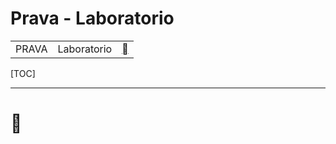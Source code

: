 # Prava - Laboratorio

|      |          |                                                              |
| ---- | :------: | -----------------------------------------------------------: |
| PRAVA | Laboratorio | [][root][](https://didatticaonline.unitn.it/dol/enrol/index.php?id=31325) |

[TOC]



---



# 

[root]: ../PRAVA/
